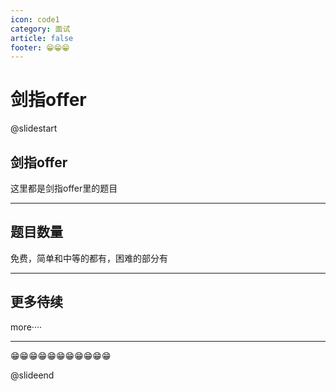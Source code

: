 ```yaml
---
icon: code1
category: 面试
article: false
footer: 😁😁😁
---
```



# 剑指offer

@slidestart

## 剑指offer

这里都是剑指offer里的题目

---

## 题目数量

免费，简单和中等的都有，困难的部分有


---

## 更多待续

more····

---

😁😁😁😁😁😁😁😁😁😁😁

@slideend